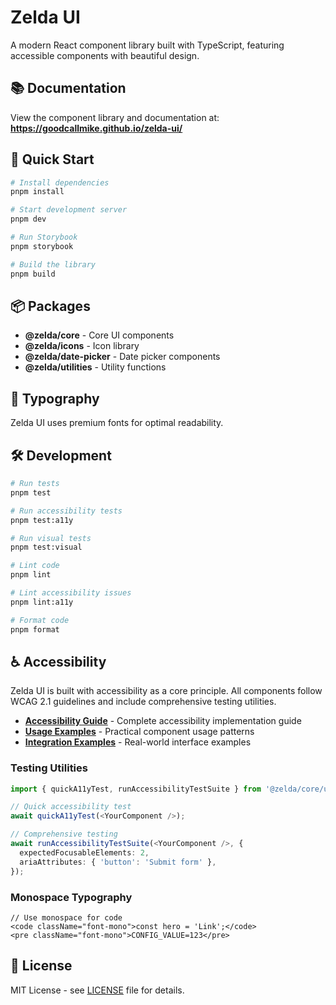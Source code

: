 # Zelda UI

A modern React component library built with TypeScript, featuring accessible components with beautiful design.

## 📚 Documentation

View the component library and documentation at: **https://goodcallmike.github.io/zelda-ui/**

## 🚀 Quick Start

```bash
# Install dependencies
pnpm install

# Start development server
pnpm dev

# Run Storybook
pnpm storybook

# Build the library
pnpm build
```

## 📦 Packages

- **@zelda/core** - Core UI components
- **@zelda/icons** - Icon library
- **@zelda/date-picker** - Date picker components
- **@zelda/utilities** - Utility functions

## 🎨 Typography

Zelda UI uses premium fonts for optimal readability.

## 🛠️ Development

```bash
# Run tests
pnpm test

# Run accessibility tests
pnpm test:a11y

# Run visual tests
pnpm test:visual

# Lint code
pnpm lint

# Lint accessibility issues
pnpm lint:a11y

# Format code
pnpm format
```

## ♿ Accessibility

Zelda UI is built with accessibility as a core principle. All components follow WCAG 2.1 guidelines and include comprehensive testing utilities.

- **[Accessibility Guide](docs/ACCESSIBILITY.md)** - Complete accessibility implementation guide
- **[Usage Examples](docs/USAGE_GUIDE.md)** - Practical component usage patterns
- **[Integration Examples](docs/INTEGRATION_EXAMPLES.md)** - Real-world interface examples

### Testing Utilities
```typescript
import { quickA11yTest, runAccessibilityTestSuite } from '@zelda/core/utils';

// Quick accessibility test
await quickA11yTest(<YourComponent />);

// Comprehensive testing
await runAccessibilityTestSuite(<YourComponent />, {
  expectedFocusableElements: 2,
  ariaAttributes: { 'button': 'Submit form' },
});
```

### Monospace Typography
```tsx
// Use monospace for code
<code className="font-mono">const hero = 'Link';</code>
<pre className="font-mono">CONFIG_VALUE=123</pre>
```

## 📄 License

MIT License - see [LICENSE](LICENSE) file for details.
